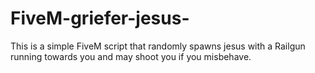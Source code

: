 # FiveM-griefer-jesus-
This is a simple FiveM script that randomly spawns jesus with a Railgun running towards you and may shoot you if you misbehave. 

